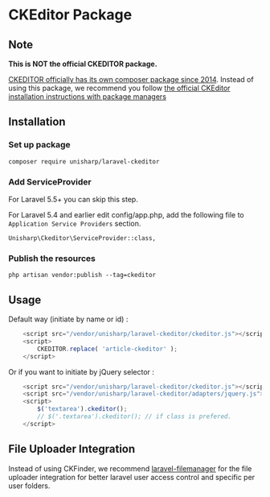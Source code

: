 CKEditor Package
=====================

## Note

**This is NOT the official CKEDITOR package.**

[CKEDITOR officially has its own composer package since 2014](https://ckeditor.com/blog/CKEditor-Supports-Bower-and-Composer/). Instead of using this package, we recommend you follow [the official CKEditor installation instructions with package managers](https://docs.ckeditor.com/ckeditor4/latest/guide/dev_package_managers.html#composer)

## Installation
### Set up package

```
composer require unisharp/laravel-ckeditor
```

### Add ServiceProvider

For Laravel 5.5+ you can skip this step. 

For Laravel 5.4 and earlier edit config/app.php, add the following file to `Application Service Providers` section.
```
Unisharp\Ckeditor\ServiceProvider::class,
```
### Publish the resources
```
php artisan vendor:publish --tag=ckeditor
```
## Usage

Default way (initiate by name or id) :

```javascript
    <script src="/vendor/unisharp/laravel-ckeditor/ckeditor.js"></script>
    <script>
        CKEDITOR.replace( 'article-ckeditor' );
    </script>
```

Or if you want to initiate by jQuery selector :

```javascript
    <script src="/vendor/unisharp/laravel-ckeditor/ckeditor.js"></script>
    <script src="/vendor/unisharp/laravel-ckeditor/adapters/jquery.js"></script>
    <script>
        $('textarea').ckeditor();
        // $('.textarea').ckeditor(); // if class is prefered.
    </script>
```

## File Uploader Integration

 Instead of using CKFinder, we recommend [laravel-filemanager](https://github.com/UniSharp/laravel-filemanager) for the file uploader integration for better laravel user access control and specific per user folders.
